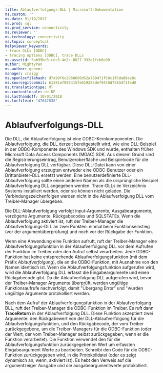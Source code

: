 ```yaml
---
title: Ablaufverfolgungs-DLL | Microsoft-Dokumentation
ms.custom: ''
ms.date: 01/19/2017
ms.prod: sql
ms.prod_service: connectivity
ms.reviewer: ''
ms.technology: connectivity
ms.topic: conceptual
helpviewer_keywords:
- trace DLLs [ODBC]
- tracing options [ODBC], trace DLLs
ms.assetid: 5ab99bd3-cdc3-4e2c-8827-932d1fcb6e00
author: MightyPen
ms.author: genemi
manager: craigg
ms.openlocfilehash: d7a99f6c2960600d62a789471f68c1f5da89ae8c
ms.sourcegitcommit: 61381ef939415fe019285def9450d7583df1fed0
ms.translationtype: MT
ms.contentlocale: de-DE
ms.lasthandoff: 10/01/2018
ms.locfileid: "47647838"
---
```

# <a name="trace-dll"></a>Ablaufverfolgungs-DLL
Die DLL, die Ablaufverfolgung ist eine ODBC-Kernkomponenten. Die Ablaufverfolgung, die DLL derzeit bereitgestellt wird, wie eine DLL-Beispiel in der ODBC-Komponente des Windows SDK und wurde, enthalten früher Microsoft Data Access Components (MDAC) SDK. Aus diesem Grund sind die Registrierungseintrag, Benutzeroberfläche und Beispielcode für die Ablaufverfolgung DLL verfügbar. Diese DLL-Datei kann von einer Ablaufverfolgung erzeugten entweder eine ODBC-Benutzer oder ein Drittanbieter-DLL ersetzt werden. Eine benutzerdefinierte DLL-Ablaufverfolgung sollte einen anderen Namen als die ursprüngliche Beispiel Ablaufverfolgung DLL angegeben werden. Trace-DLLs im Verzeichnis Systems installiert werden, oder sie können nicht geladen. Die Verbindungszeichenfolgen werden nicht in die Ablaufverfolgung DLL vom Treiber-Manager übergeben.  
  
 Die DLL-Ablaufverfolgung verfolgt input-Argumente, Ausgabeargumente, verzögerte Argumente, Rückgabecodes und SQLSTATEs. Wenn die Ablaufverfolgung aktiviert ist, ruft der Treiber-Manager die Ablaufverfolgungs-DLL an zwei Punkten: einmal beim Funktionseinstieg (vor der argumentüberprüfung) und noch vor der Rückgabe der Funktion.  
  
 Wenn eine Anwendung eine Funktion aufruft, ruft der Treiber-Manager eine Ablaufverfolgungsfunktion in der Ablaufverfolgung DLL vor dem Aufrufen der Funktion im Treiber oder den Aufruf selbst verarbeiten. Jede ODBC-Funktion hat keine entsprechende Ablaufverfolgungsfunktion (mit dem Präfix *Ablaufverfolgung*), die an die ODBC-Funktion, mit Ausnahme von den Namen identisch ist. Wenn die Ablaufverfolgungsfunktion aufgerufen wird, wird die Ablaufverfolgung DLL erfasst die Eingabeargumente und einen Rückgabecode gibt. Da die Ablaufverfolgung DLL aufgerufen wird, bevor der Treiber-Manager Argumente überprüft, werden ungültige Funktionsaufrufe nachverfolgt, damit "Übergang Error" und "wurden ungültige Argumente protokolliert werden.  
  
 Nach dem Aufruf der Ablaufverfolgungsfunktion in der Ablaufverfolgung DLL, ruft der Treiber-Manager die ODBC-Funktion im Treiber. Es ruft dann **TraceReturn** in der Ablaufverfolgung DLL. Diese Funktion akzeptiert zwei Argumente: den Rückgabewert von der DLL-Ablaufverfolgung für die Ablaufverfolgungsfunktion, und den Rückgabecode, der vom Treiber zurückgegebene, um die Treiber-Managers für die ODBC-Funktion (oder der Wert, der vom Treiber-Manager selbst zurückgegeben, wenn er die Funktion verarbeitet). Die Funktion verwendet den für die Ablaufverfolgungsfunktion zurückgegebenen Wert um erfassten Eingabeargument Werte zu bearbeiten. Schreibt den Code für die ODBC-Funktion zurückgegeben wird, in die Protokolldatei (oder es zeigt dynamisch an, wenn, aktiviert ist). Es hebt den Verweis auf die argumentzeiger Ausgabe und die ausgabeargumentwerte protokolliert.
